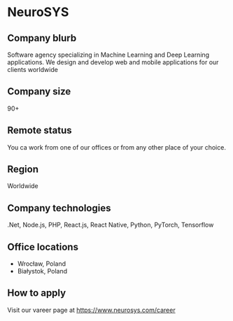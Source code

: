 # NeuroSYS

## Company blurb

Software agency specializing in Machine Learning and Deep Learning applications. We design and develop web and mobile applications for our clients worldwide

## Company size

90+ 

## Remote status

You ca work from one of our offices or from any other place of your choice.

## Region

Worldwide

## Company technologies

.Net, Node.js, PHP, React.js, React Native, Python, PyTorch, Tensorflow

## Office locations

- Wrocław, Poland
- Białystok, Poland

## How to apply

Visit our vareer page at https://www.neurosys.com/career
